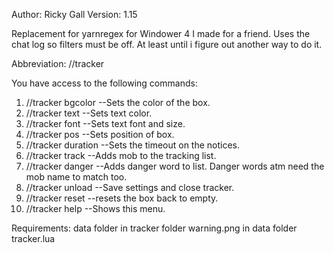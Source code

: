 Author: Ricky Gall
Version: 1.15

Replacement for yarnregex for Windower 4 I made for a friend. Uses the chat log so filters must be off. At least until i figure out another way to do it.

Abbreviation: //tracker

You have access to the following commands:
 1. //tracker bgcolor <alpha> <red> <green> <blue> --Sets the color of the box.
 2. //tracker text <red> <green> <blue> --Sets text color.
 2. //tracker font <size> <name> --Sets text font and size.
 3. //tracker pos <posx> <posy> --Sets position of box.
 4. //tracker duration <seconds> --Sets the timeout on the notices.
 5. //tracker track <mobname> --Adds mob to the tracking list.
 6. //tracker danger <dangerword> --Adds danger word to list. Danger words atm need the mob name to match too.
 7. //tracker unload --Save settings and close tracker.
 8. //tracker reset --resets the box back to empty.
 9. //tracker help --Shows this menu.


Requirements:
 data folder in tracker folder
 warning.png in data folder
 tracker.lua